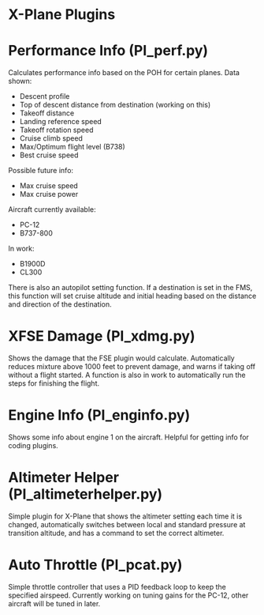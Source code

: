 X-Plane Plugins
======

Performance Info (PI_perf.py)
======
Calculates performance info based on the POH for certain planes. Data shown:

<ul><li>Descent profile</li>
<li>Top of descent distance from destination (working on this)</li>
<li>Takeoff distance</li>
<li>Landing reference speed</li>
<li>Takeoff rotation speed</li>
<li>Cruise climb speed</li>
<li>Max/Optimum flight level (B738)</li>
<li>Best cruise speed</li></ul>

Possible future info:

<ul><li>Max cruise speed</li>
<li>Max cruise power</li></ul>

Aircraft currently available:

<ul><li>PC-12</li>
<li>B737-800</li></ul>

In work:

<ul><li>B1900D</li>
<li>CL300</li></ul>

There is also an autopilot setting function. If a destination is set in the FMS, this function will set cruise altitude and initial heading based on the distance and direction of the destination.

XFSE Damage (PI_xdmg.py)
======
Shows the damage that the FSE plugin would calculate. Automatically reduces mixture above 1000 feet to prevent damage, and warns if taking off without a flight started. A function is also in work to automatically run the steps for finishing the flight.

Engine Info (PI_enginfo.py)
======
Shows some info about engine 1 on the aircraft. Helpful for getting info for coding plugins.

Altimeter Helper (PI_altimeterhelper.py)
======
Simple plugin for X-Plane that shows the altimeter setting each time it is changed, automatically switches between local and standard pressure at transition altitude, and has a command to set the correct altimeter.

Auto Throttle (PI_pcat.py)
======
Simple throttle controller that uses a PID feedback loop to keep the specified airspeed. Currently working on tuning gains for the PC-12, other aircraft will be tuned in later.
